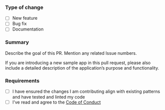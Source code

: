 ### Type of change <!-- place an x in the [ ] that applies -->

- [ ] New feature
- [ ] Bug fix
- [ ] Documentation

### Summary

Describe the goal of this PR. Mention any related Issue numbers. 

If you are introducing a new sample app in this pull request, please also include a detailed description of the application’s purpose and functionality.

### Requirements <!-- place an x in each [ ] that applies -->

- [ ] I have ensured the changes I am contributing align with existing patterns and have tested and linted my code
- [ ] I've read and agree to the [Code of Conduct](https://slackhq.github.io/code-of-conduct)
